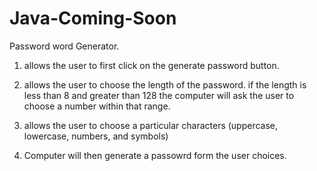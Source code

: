 # Java-Coming-Soon

Password word Generator.
1. allows the user to first click on the generate password button.

2. allows the user to choose the length of the password. if the length is less than 8 and greater than 128 the computer will ask the user to choose a number within that range. 

3. allows  the user to choose a particular characters (uppercase, lowercase, numbers, and symbols)

4. Computer will then generate a passowrd form the user choices.

